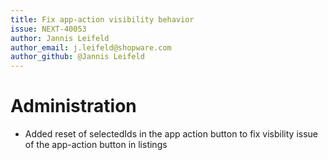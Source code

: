```yaml
---
title: Fix app-action visibility behavior
issue: NEXT-40053
author: Jannis Leifeld
author_email: j.leifeld@shopware.com
author_github: @Jannis Leifeld
---
```

# Administration
* Added reset of selectedIds in the app action button to fix visbility issue of the app-action button in listings
